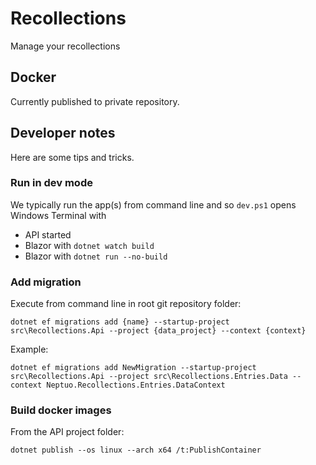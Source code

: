 # Recollections
Manage your recollections

## Docker
Currently published to private repository. 

## Developer notes
Here are some tips and tricks.

### Run in dev mode
We typically run the app(s) from command line and so `dev.ps1` opens Windows Terminal with
- API started
- Blazor with `dotnet watch build`
- Blazor with `dotnet run --no-build`

### Add migration
Execute from command line in root git repository folder:
```
dotnet ef migrations add {name} --startup-project src\Recollections.Api --project {data_project} --context {context}
```

Example:
```
dotnet ef migrations add NewMigration --startup-project src\Recollections.Api --project src\Recollections.Entries.Data --context Neptuo.Recollections.Entries.DataContext
```

### Build docker images
From the API project folder:
```
dotnet publish --os linux --arch x64 /t:PublishContainer
```
